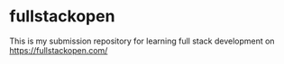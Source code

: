 # fullstackopen
This is my submission repository for learning full stack development on https://fullstackopen.com/
